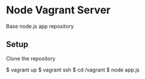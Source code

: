 # Node Vagrant Server
Base node.js app repository

## Setup

Clone the repository

$ vagrant up
$ vagrant ssh
$ cd /vagrant
$ node app.js
